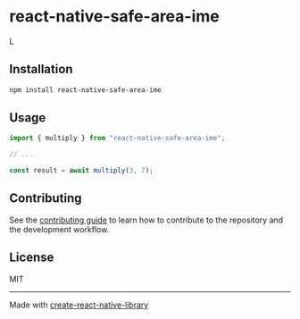 # react-native-safe-area-ime
L
## Installation

```sh
npm install react-native-safe-area-ime
```

## Usage

```js
import { multiply } from "react-native-safe-area-ime";

// ...

const result = await multiply(3, 7);
```

## Contributing

See the [contributing guide](CONTRIBUTING.md) to learn how to contribute to the repository and the development workflow.

## License

MIT

---

Made with [create-react-native-library](https://github.com/callstack/react-native-builder-bob)
